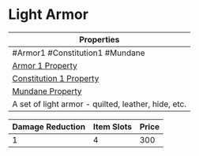 ---
---

# Light Armor

|Properties|
|----------|
|\#Armor1 #Constitution1 #Mundane|
|[Armor 1 Property](../Armor%20Properties/Armor%20X%20Property.md)|
|[Constitution 1 Property](../Armor%20Properties/Constitution%20X%20Property.md)|
|[Mundane Property](../../../Material%20Properties/Mundane%20Property.md)|
|A set of light armor - quilted, leather, hide, etc.|

|Damage Reduction|Item Slots|Price|
|----------------|----------|-----|
|1|4|300|
